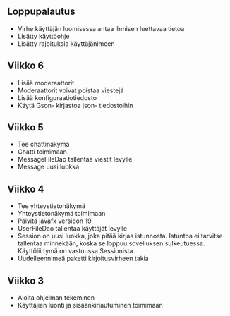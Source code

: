 
## Loppupalautus
- Virhe käyttäjän luomisessa antaa ihmisen luettavaa tietoa
- Lisätty käyttöohje
- Lisätty rajoituksia käyttäjänimeen

## Viikko 6
- Lisää moderaattorit
- Moderaattorit voivat poistaa viestejä
- Lisää konfiguraatiotiedosto
- Käytä Gson- kirjastoa json- tiedostoihin

## Viikko 5
- Tee chattinäkymä
- Chatti toimimaan
- MessageFileDao tallentaa viestit levylle
- Message uusi luokka

## Viikko 4
- Tee yhteystietonäkymä
- Yhteystietonäkymä toimimaan
- Päivitä javafx versioon 19
- UserFileDao tallentaa käyttäjät levylle
- Session on uusi luokka, joka pitää kirjaa istunnosta. Istuntoa ei tarvitse tallentaa minnekään, koska se loppuu sovelluksen sulkeutuessa. Käyttöliittymä on vastuussa Sessionista.
- Uudelleennimeä paketti kirjoitusvirheen takia

## Viikko 3
- Aloita ohjelman tekeminen
- Käyttäjien luonti ja sisäänkirjautuminen toimimaan
